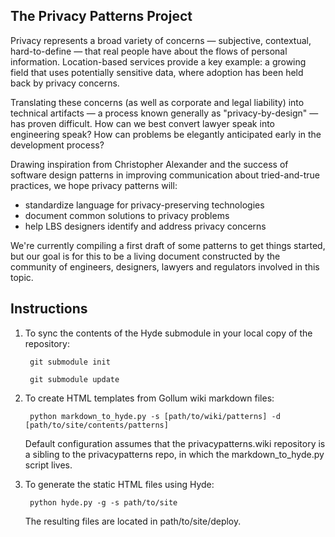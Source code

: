 The Privacy Patterns Project
----------------------------

Privacy represents a broad variety of concerns — subjective, contextual, hard-to-define — that real people have about the flows of personal information. Location-based services provide a key example: a growing field that uses potentially sensitive data, where adoption has been held back by privacy concerns.

Translating these concerns (as well as corporate and legal liability) into technical artifacts — a process known generally as "privacy-by-design" — has proven difficult. How can we best convert lawyer speak into engineering speak? How can problems be elegantly anticipated early in the development process?

Drawing inspiration from Christopher Alexander and the success of software design patterns in improving communication about tried-and-true practices, we hope privacy patterns will:

 * standardize language for privacy-preserving technologies
 * document common solutions to privacy problems
 * help LBS designers identify and address privacy concerns

We're currently compiling a first draft of some patterns to get things started, but our goal is for this to be a living document constructed by the community of engineers, designers, lawyers and regulators involved in this topic.


Instructions
------------

1. To sync the contents of the Hyde submodule in your local copy of the repository:

        git submodule init

        git submodule update

3. To create HTML templates from Gollum wiki markdown files:

        python markdown_to_hyde.py -s [path/to/wiki/patterns] -d [path/to/site/contents/patterns]

    Default configuration assumes that the privacypatterns.wiki repository is a sibling to the privacypatterns repo, in which the markdown_to_hyde.py script lives.

2. To generate the static HTML files using Hyde:

        python hyde.py -g -s path/to/site

    The resulting files are located in path/to/site/deploy.

